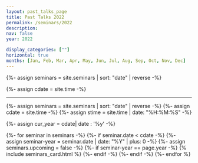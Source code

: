 ```yaml
---
layout: past_talks_page
title: Past Talks 2022
permalink: /seminars/2022
description: 
nav: false
year: 2022

display_categories: [""]
horizontal: true
months: [Jan, Feb, Mar, Apr, May, Jun, Jul, Aug, Sep, Oct, Nov, Dec]
---
```


{%- assign seminars = site.seminars | sort: "date" | reverse -%}

{%- assign cdate = site.time  -%}

<hr>

{%- assign seminars = site.seminars | sort: "date" | reverse -%}
{%- assign cdate = site.time  -%}
{%- assign stime = site.time | date: "%H:%M:%S" -%}

{%- assign cur_year =  cdate| date : '%y' -%}

<div class="seminars">
  <div class="container">
  <div class="grid">
    {%- for seminar in seminars -%}
      {%- if seminar.date < cdate -%}
        {%- assign seminar-year = seminar.date | date: "%Y"  | plus: 0 -%}
        {%- assign seminars.upcoming = false -%}
        {%- if seminar-year == page.year -%}
          {% include seminars_card.html %}
        {%- endif -%}
      {%- endif -%}
    {%- endfor %}
    </div>
  </div>
</div>
    
<br>
